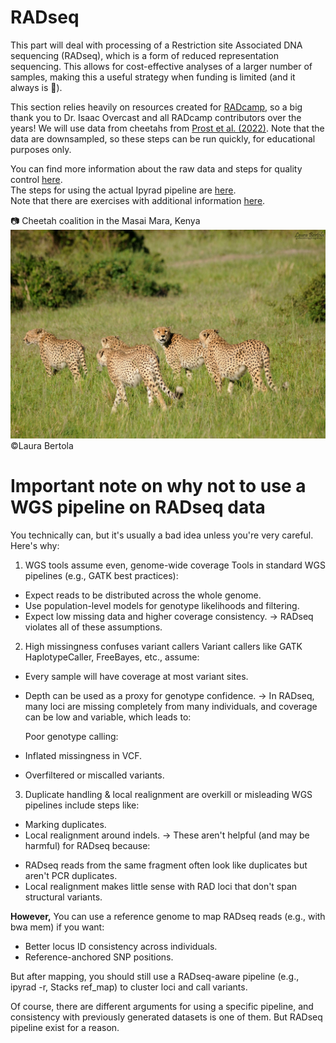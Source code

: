 # RADseq

This part will deal with processing of a Restriction site Associated DNA sequencing (RADseq), which is a form of reduced representation sequencing. This allows for cost-effective analyses of a larger number of samples, making this a useful strategy when funding is limited (and it always is :slightly_frowning_face:).

This section relies heavily on resources created for [RADcamp](https://radcamp.github.io/), so a big thank you to Dr. Isaac Overcast and all RADcamp contributors over the years! We will use data from cheetahs from [Prost et al. (2022)](https://onlinelibrary.wiley.com/doi/10.1111/mec.16577). Note that the data are downsampled, so these steps can be run quickly, for educational purposes only.

You can find more information about the raw data and steps for quality control [here](Data_FastQC.md).  
The steps for using the actual Ipyrad pipeline are [here](Ipyrad.md).  
Note that there are exercises with additional information [here](Exercises.md).  

:camera: Cheetah coalition in the Masai Mara, Kenya
![cheetahs](./Images/DSC_3251.jpg)
©Laura Bertola

# Important note on why not to use a WGS pipeline on RADseq data

You technically can, but it's usually a bad idea unless you're very careful. Here's why:

1. WGS tools assume even, genome-wide coverage
Tools in standard WGS pipelines (e.g., GATK best practices):
* Expect reads to be distributed across the whole genome.
* Use population-level models for genotype likelihoods and filtering.
* Expect low missing data and higher coverage consistency.
→ RADseq violates all of these assumptions.

2. High missingness confuses variant callers
Variant callers like GATK HaplotypeCaller, FreeBayes, etc., assume:
* Every sample will have coverage at most variant sites.
* Depth can be used as a proxy for genotype confidence.
→ In RADseq, many loci are missing completely from many individuals, and coverage can be low and variable, which leads to:

  Poor genotype calling:
* Inflated missingness in VCF.
* Overfiltered or miscalled variants.

3. Duplicate handling & local realignment are overkill or misleading
WGS pipelines include steps like:
* Marking duplicates.
* Local realignment around indels.
→ These aren't helpful (and may be harmful) for RADseq because:
- RADseq reads from the same fragment often look like duplicates but aren't PCR duplicates.
- Local realignment makes little sense with RAD loci that don't span structural variants.


**However,** You can use a reference genome to map RADseq reads (e.g., with bwa mem) if you want:
* Better locus ID consistency across individuals.
* Reference-anchored SNP positions.

But after mapping, you should still use a RADseq-aware pipeline (e.g., ipyrad -r, Stacks ref_map) to cluster loci and call variants.

Of course, there are different arguments for using a specific pipeline, and consistency with previously generated datasets is one of them. But RADseq pipeline exist for a reason.
